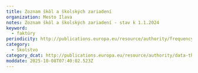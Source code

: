 ```yaml
---
title: Zoznam škôl a školských zariadení
organization: Mesto Ilava
notes: Zoznam škôl a školských zariadení - stav k 1.1.2024
keyword:
  - faktúry
periodicity: http://publications.europa.eu/resource/authority/frequency/ANNUAL
category:
  - Školstvo
category_dcat: http://publications.europa.eu/resource/authority/data-theme/AGRI
moddate: 2025-10-08T07:40:02.523Z
---
```

